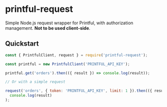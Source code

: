# printful-request

Simple Node.js request wrapper for Printful, with authorization management. **Not to be used client-side**.

## Quickstart

```js
const { PrintfulClient, request } = require('printful-request');

const printful = new PrintfulClient('PRINTFUL_API_KEY');

printful.get('orders').then(({ result }) => console.log(result));

// Or with a simple request

request('orders', { token: 'PRINTFUL_API_KEY', limit: 1 }).then(({ result }) =>
  console.log(result)
);
```
